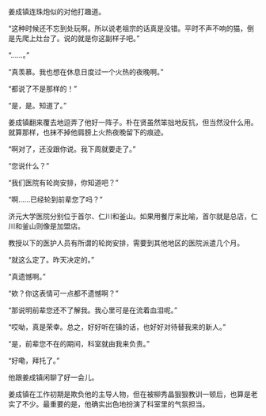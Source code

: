 姜成镇连珠炮似的对他打趣道。

“这种时候还不忘到处玩啊。所以说老祖宗的话真是没错。平时不声不响的猫，倒是先爬上灶台了。说的就是你这副样子吧。”

“……。”

“真羡慕。我也想在休息日度过一个火热的夜晚啊。”

“都说了不是那样的！”

“是，是。知道了。”

姜成镇翻来覆去地逗弄了他好一阵子。朴在贤虽然笨拙地反抗，但当然没什么用。就算那样，也抹不掉他肩膀上火热夜晚留下的痕迹。

“啊对了，还没跟你说。我下周就要走了。”

“您说什么？”

“我们医院有轮岗安排，你知道吧？”

“啊……已经轮到前辈您了吗？”

济元大学医院分别位于首尔、仁川和釜山。如果用餐厅来比喻，首尔就是总店，仁川和釜山则像是加盟店。

教授以下的医护人员有所谓的轮岗安排，需要到其他地区的医院派遣几个月。

“就这么定了。昨天决定的。”

“真遗憾啊。”

“欸？你这表情可一点都不遗憾啊？”

“那说明前辈您还不了解我。我心里可是在流着血泪呢。”

“哎呦，真是荣幸。总之，好好听在镇的话，也好好对待替我来的新人。”

“是，前辈您不在的期间，科室就由我来负责。”

“好嘞，拜托了。”

他跟姜成镇闲聊了好一会儿。

姜成镇在工作初期是欺负他的主导人物，但在被柳秀晶狠狠教训一顿后，也算是老实了不少。最重要的是，他确实出色地扮演了科室里的气氛担当。
